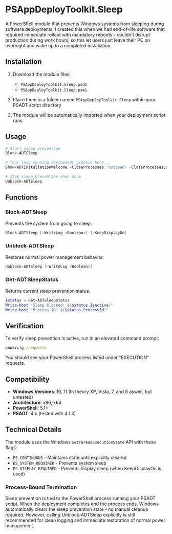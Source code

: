 
# PSAppDeployToolkit.Sleep

A PowerShell module that prevents Windows systems from sleeping during software deployments. I created this when we had end-of-life software that required immediate rollout with mandatory reboots - couldn't disrupt production during work hours, so this let users just leave their PC on overnight and wake up to a completed installation.

## Installation

1. Download the module files:
   - `PSAppDeployToolkit.Sleep.psd1`
   - `PSAppDeployToolkit.Sleep.psm1`

2. Place them in a folder named `PSAppDeployToolkit.Sleep` within your PSADT script directory

3. The module will be automatically imported when your deployment script runs

## Usage

```powershell
# Start sleep prevention
Block-ADTSleep

# Your long-running deployment process here...
Show-ADTInstallationWelcome -CloseProcesses 'notepad' -CloseProcessesCountdown 18000  # 5 hours

# Stop sleep prevention when done
Unblock-ADTSleep
```

## Functions

### Block-ADTSleep
Prevents the system from going to sleep.

```powershell
Block-ADTSleep [-WriteLog <Boolean>] [-KeepDisplayOn]
```

### Unblock-ADTSleep
Restores normal power management behavior.

```powershell
Unblock-ADTSleep [-WriteLog <Boolean>]
```

### Get-ADTSleepStatus
Returns current sleep prevention status.

```powershell
$status = Get-ADTSleepStatus
Write-Host "Sleep blocked: $($status.IsActive)"
Write-Host "Process ID: $($status.ProcessId)"
```

## Verification

To verify sleep prevention is active, run in an elevated command prompt:

```cmd
powercfg /requests
```

You should see your PowerShell process listed under "EXECUTION" requests.

## Compatibility

- **Windows Versions**:  10, 11 (In theory XP, Vista, 7, and 8 aswell, but untested)
- **Architecture**: x86, x64
- **PowerShell**: 5.1+
- **PSADT**: 4.x (tested with 4.1.3)

## Technical Details

The module uses the Windows `SetThreadExecutionState` API with these flags:
- `ES_CONTINUOUS` - Maintains state until explicitly cleared
- `ES_SYSTEM_REQUIRED` - Prevents system sleep
- `ES_DISPLAY_REQUIRED` - Prevents display sleep (when KeepDisplayOn is used)

 ### Process-Bound Termination
  Sleep prevention is tied to the PowerShell process running your PSADT script. When the deployment completes and the process ends, Windows automatically clears the sleep prevention state - no manual cleanup required. However, calling Unblock-ADTSleep explicitly is still recommended for clean logging and immediate restoration of normal power management.
